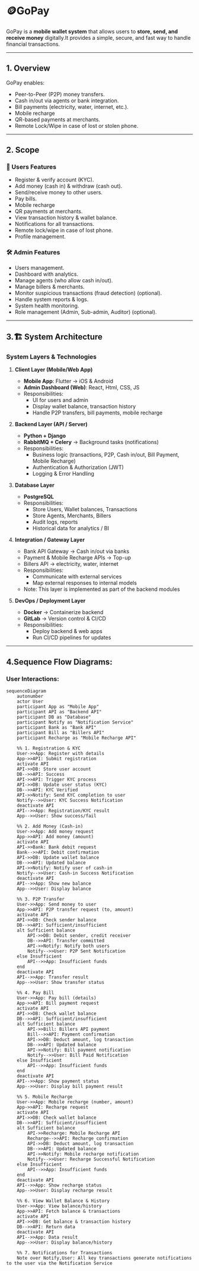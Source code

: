 # 🪙GoPay 
GoPay is a **mobile wallet system** that allows users to **store, send, and receive money** digitally.It provides a simple, secure, and fast way to handle financial transactions.  

------------------------------------------------------------------------------------------------------

## 1. Overview
GoPay enables:  
- Peer-to-Peer (P2P) money transfers.  
- Cash in/out via agents or bank integration.  
- Bill payments (electricity, water, internet, etc.).  
- Mobile recharge
- QR-based payments at merchants.    
- Remote Lock/Wipe in case of lost or stolen phone. 

------------------------------------------------------------------------------------------------------

## 2. Scope

### 👤 Users Features 
- Register & verify account (KYC).  
- Add money (cash in) & withdraw (cash out).  
- Send/receive money to other users.  
- Pay bills. 
- Mobile recharge 
- QR payments at merchants.  
- View transaction history & wallet balance.   
- Notifications for all transactions.  
- Remote lock/wipe in case of lost phone.  
- Profile management.   

### 🛠️ Admin Features 
- Users management.  
- Dashboard with analytics.  
- Manage agents (who allow cash in/out).  
- Manage billers & merchants.  
- Monitor suspicious transactions (fraud detection) (optional).  
- Handle system reports & logs.  
- System health monitoring.  
- Role management (Admin, Sub-admin, Auditor) (optional).   

------------------------------------------------------------------------------------------------------
## 3.🏗️ System Architecture  

### System Layers & Technologies

1. **Client Layer (Mobile/Web App)**
   - **Mobile App**: Flutter → iOS & Android
   - **Admin Dashboard (Web)**: React, Html, CSS, JS
   - Responsibilities:
     - UI for users and admin
     - Display wallet balance, transaction history
     - Handle P2P transfers, bill payments, mobile recharge

2. **Backend Layer (API / Server)**
   - **Python + Django**
   - **RabbitMQ + Celery** → Background tasks (notifications)
   - Responsibilities:
     - Business logic (transactions, P2P, Cash in/out, Bill Payment, Mobile Recharge)
     - Authentication & Authorization (JWT)
     - Logging & Error Handling

3. **Database Layer**
   - **PostgreSQL**
   - Responsibilities:
     - Store Users, Wallet balances, Transactions
     - Store Agents, Merchants, Billers
     - Audit logs, reports
     - Historical data for analytics / BI 

4. **Integration / Gateway Layer**
   - Bank API Gateway → Cash in/out via banks
   - Payment & Mobile Recharge APIs → Top-up
   - Billers API → electricity, water, internet
   - Responsibilities:
     - Communicate with external services 
     - Map external responses to internal models
   - Note: This layer is implemented as part of the backend modules

5. **DevOps / Deployment Layer**
   - **Docker** → Containerize backend 
   - **GitLab** → Version control & CI/CD
   - Responsibilities:
     - Deploy backend & web apps
     - Run CI/CD pipelines for updates


------------------------------------------------------------------------------------------------------
## 4.Sequence Flow Diagrams:
### User Interactions:

```mermaid
sequenceDiagram
    autonumber
    actor User
    participant App as "Mobile App"
    participant API as "Backend API"
    participant DB as "Database"
    participant Notify as "Notification Service"
    participant Bank as "Bank API"
    participant Bill as "Billers API"
    participant Recharge as "Mobile Recharge API"

    %% 1. Registration & KYC
    User->>App: Register with details
    App->>API: Submit registration
    activate API
    API->>DB: Store user account
    DB-->>API: Success
    API->>API: Trigger KYC process
    API->>DB: Update user status (KYC)
    DB-->>API: KYC Verified
    API->>Notify: Send KYC completion to user
    Notify-->>User: KYC Success Notification
    deactivate API
    API-->>App: Registration/KYC result
    App-->>User: Show success/fail

    %% 2. Add Money (Cash-in)
    User->>App: Add money request
    App->>API: Add money (amount)
    activate API
    API->>Bank: Bank debit request
    Bank-->>API: Debit confirmation
    API->>DB: Update wallet balance
    DB-->>API: Updated balance
    API->>Notify: Notify user of cash-in
    Notify-->>User: Cash-in Success Notification
    deactivate API
    API-->>App: Show new balance
    App-->>User: Display balance

    %% 3. P2P Transfer
    User->>App: Send money to user
    App->>API: P2P transfer request (to, amount)
    activate API
    API->>DB: Check sender balance
    DB-->>API: Sufficient/insufficient
    alt Sufficient balance
        API->>DB: Debit sender, credit receiver
        DB-->>API: Transfer committed
        API->>Notify: Notify both users
        Notify-->>User: P2P Sent Notification
    else Insufficient
        API-->>App: Insufficient funds
    end
    deactivate API
    API-->>App: Transfer result
    App-->>User: Show transfer status

    %% 4. Pay Bill
    User->>App: Pay bill (details)
    App->>API: Bill payment request
    activate API
    API->>DB: Check wallet balance
    DB-->>API: Sufficient/insufficient
    alt Sufficient balance
        API->>Bill: Billers API payment
        Bill-->>API: Payment confirmation
        API->>DB: Deduct amount, log transaction
        DB-->>API: Updated balance
        API->>Notify: Bill payment notification
        Notify-->>User: Bill Paid Notification
    else Insufficient
        API-->>App: Insufficient funds
    end
    deactivate API
    API-->>App: Show payment status
    App-->>User: Display bill payment result

    %% 5. Mobile Recharge
    User->>App: Mobile recharge (number, amount)
    App->>API: Recharge request
    activate API
    API->>DB: Check wallet balance
    DB-->>API: Sufficient/insufficient
    alt Sufficient balance
        API->>Recharge: Mobile Recharge API
        Recharge-->>API: Recharge confirmation
        API->>DB: Deduct amount, log transaction
        DB-->>API: Updated balance
        API->>Notify: Mobile recharge notification
        Notify-->>User: Recharge Successful Notification
    else Insufficient
        API-->>App: Insufficient funds
    end
    deactivate API
    API-->>App: Show recharge status
    App-->>User: Display recharge result

    %% 6. View Wallet Balance & History
    User->>App: View balance/history
    App->>API: Fetch balance & transactions
    activate API
    API->>DB: Get balance & transaction history
    DB-->>API: Return data
    deactivate API
    API-->>App: Data result
    App-->>User: Display balance/history

    %% 7. Notifications for Transactions
    Note over Notify,User: All key transactions generate notifications to the user via the Notification Service
